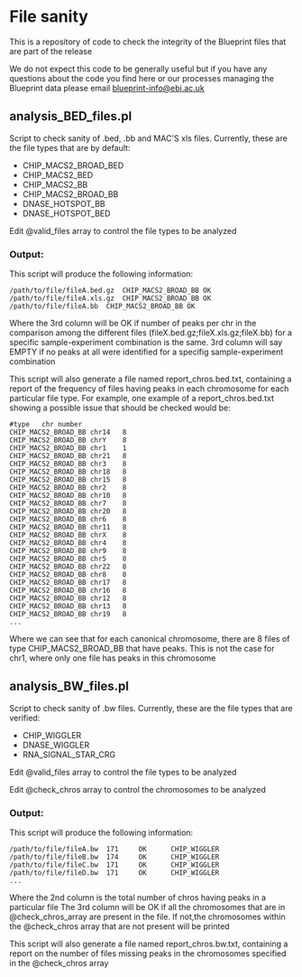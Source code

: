 # File sanity
This is a repository of code to check the integrity of the Blueprint files that are part of the release

We do not expect this code to be generally useful but if you have any questions about the code you find here or our processes managing the Blueprint data please email [blueprint-info@ebi.ac.uk](mailto:blueprint-info@ebi.ac.uk)

## analysis_BED_files.pl
Script to check sanity of .bed, .bb and MAC'S xls files. Currently, these are the file types that are by default:
- CHIP_MACS2_BROAD_BED
- CHIP_MACS2_BED
- CHIP_MACS2_BB
- CHIP_MACS2_BROAD_BB
- DNASE_HOTSPOT_BB
- DNASE_HOTSPOT_BED

Edit @valid_files array to control the file types to be analyzed

### Output:
This script will produce the following information:
```
/path/to/file/fileA.bed.gz	CHIP_MACS2_BROAD_BB	OK
/path/to/file/fileA.xls.gz	CHIP_MACS2_BROAD_BB	OK
/path/to/file/fileA.bb	CHIP_MACS2_BROAD_BB	OK
```

Where the 3rd column will be OK if number of peaks per chr in the comparison among the different files (fileX.bed.gz;fileX.xls.gz;fileX.bb) for a specific sample-experiment combination is the same.
3rd column will say EMPTY if no peaks at all were identified for a specifig sample-experiment combination

This script will also generate a file named report_chros.bed.txt, containing a report of the frequency of files having peaks in each chromosome for each particular file type.
For example, one example of a report_chros.bed.txt showing a possible issue that should be checked would be:
```
#type	chr	number
CHIP_MACS2_BROAD_BB	chr14	8
CHIP_MACS2_BROAD_BB	chrY	8
CHIP_MACS2_BROAD_BB	chr1	1
CHIP_MACS2_BROAD_BB	chr21	8
CHIP_MACS2_BROAD_BB	chr3	8
CHIP_MACS2_BROAD_BB	chr18	8
CHIP_MACS2_BROAD_BB	chr15	8
CHIP_MACS2_BROAD_BB	chr2	8
CHIP_MACS2_BROAD_BB	chr10	8
CHIP_MACS2_BROAD_BB	chr7	8
CHIP_MACS2_BROAD_BB	chr20	8
CHIP_MACS2_BROAD_BB	chr6	8
CHIP_MACS2_BROAD_BB	chr11	8
CHIP_MACS2_BROAD_BB	chrX	8
CHIP_MACS2_BROAD_BB	chr4	8
CHIP_MACS2_BROAD_BB	chr9	8
CHIP_MACS2_BROAD_BB	chr5	8
CHIP_MACS2_BROAD_BB	chr22	8
CHIP_MACS2_BROAD_BB	chr8	8
CHIP_MACS2_BROAD_BB	chr17	8
CHIP_MACS2_BROAD_BB	chr16	8
CHIP_MACS2_BROAD_BB	chr12	8
CHIP_MACS2_BROAD_BB	chr13	8
CHIP_MACS2_BROAD_BB	chr19	8
...
```
Where we can see that for each canonical chromosome, there are 8 files of type CHIP_MACS2_BROAD_BB that have peaks. This is not the case for chr1, where only one file has peaks in this chromosome

## analysis_BW_files.pl
Script to check sanity of .bw files. Currently, these are the file types that are verified:
- CHIP_WIGGLER
- DNASE_WIGGLER
- RNA_SIGNAL_STAR_CRG

Edit @valid_files array to control the file types to be analyzed

Edit  @check_chros array to control the chromosomes to be analyzed

### Output:
This script will produce the following information:
```
/path/to/file/fileA.bw  171     OK      CHIP_WIGGLER
/path/to/file/fileB.bw  174     OK      CHIP_WIGGLER
/path/to/file/fileC.bw  171     OK      CHIP_WIGGLER
/path/to/file/fileD.bw  171     OK      CHIP_WIGGLER
...
```
Where the 2nd column is the total number of chros having peaks in a particular file
The 3rd column will be OK if all the chromosomes that are in @check_chros_array are present in the file. If not,the chromosomes within the @check_chros array that are not present will be printed

This script will also generate a file named report_chros.bw.txt, containing a report on the number of files missing peaks in the chromosomes specified in the @check_chros array
